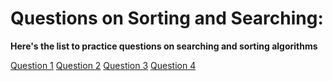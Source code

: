 # Questions on Sorting and Searching:

<b>Here's the list to practice questions on searching and sorting algorithms</b>

[Question 1](https://leetcode.com/problems/mean-of-array-after-removing-some-elements/)
[Question 2](https://leetcode.com/problems/minimize-maximum-pair-sum-in-array/)
[Question 3](https://leetcode.com/problems/intersection-of-two-arrays/)
[Question 4](https://leetcode.com/problems/find-smallest-letter-greater-than-target/)
